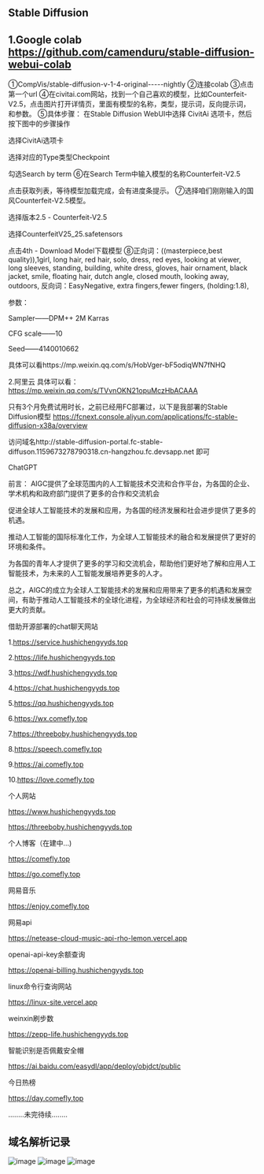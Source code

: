 Stable Diffusion
-------------------------
1.Google colab
https://github.com/camenduru/stable-diffusion-webui-colab
----------------------------------------------------------------
①CompVis/stable-diffusion-v-1-4-original-----nightly
②连接colab
③点击第一个url
④在civitai.com网站，找到一个自己喜欢的模型，比如Counterfeit-V2.5，点击图片打开详情页，里面有模型的名称，类型，提示词，反向提示词，和参数。
⑤具体步骤：
在Stable Diffusion WebUI中选择 CivitAi 选项卡，然后按下图中的步骤操作

选择CivitAi选项卡

选择对应的Type类型Checkpoint

勾选Search by term
⑥在Search Term中输入模型的名称Counterfeit-V2.5

点击获取列表，等待模型加载完成，会有进度条提示。
⑦选择咱们刚刚输入的国风Counterfeit-V2.5模型。

选择版本2.5 - Counterfeit-V2.5

选择CounterfeitV25_25.safetensors

点击4th - Download Model下载模型
⑧正向词：((masterpiece,best quality)),1girl, long hair, red hair, solo, dress, red eyes, looking at viewer, long sleeves, standing, building, white dress, gloves, hair ornament, black jacket, smile, floating hair, dutch angle, closed mouth, looking away, outdoors,
反向词：EasyNegative, extra fingers,fewer fingers, (holding:1.8),

参数：

Sampler——DPM++ 2M Karras

CFG scale——10

Seed——4140010662

具体可以看https://mp.weixin.qq.com/s/HobVger-bF5odiqWN7fNHQ

2.阿里云
具体可以看：https://mp.weixin.qq.com/s/TVvnOKN21opuMczHbACAAA

只有3个月免费试用时长，之前已经用FC部署过，以下是我部署的Stable Diffusion模型
https://fcnext.console.aliyun.com/applications/fc-stable-diffusion-x38a/overview

访问域名http://stable-diffusion-portal.fc-stable-diffuson.1159673278790318.cn-hangzhou.fc.devsapp.net  即可

ChatGPT

前言：
AIGC提供了全球范围内的人工智能技术交流和合作平台，为各国的企业、学术机构和政府部门提供了更多的合作和交流机会

促进全球人工智能技术的发展和应用，为各国的经济发展和社会进步提供了更多的机遇。

推动人工智能的国际标准化工作，为全球人工智能技术的融合和发展提供了更好的环境和条件。


为各国的青年人才提供了更多的学习和交流机会，帮助他们更好地了解和应用人工智能技术，为未来的人工智能发展培养更多的人才。


总之，AIGC的成立为全球人工智能技术的发展和应用带来了更多的机遇和发展空间，有助于推动人工智能技术的全球化进程，为全球经济和社会的可持续发展做出更大的贡献。

借助开源部署的chat聊天网站

1.https://service.hushichengyyds.top

2.https://life.hushichengyyds.top

3.https://wdf.hushichengyyds.top

4.https://chat.hushichengyyds.top

5.https://qq.hushichengyyds.top

6.https://wx.comefly.top

7.https://threeboby.hushichengyyds.top

8.https://speech.comefly.top

9.https://ai.comefly.top

10.https://love.comefly.top

个人网站

https://www.hushichengyyds.top

https://threeboby.hushichengyyds.top

个人博客（在建中...)

https://comefly.top

https://go.comefly.top

网易音乐 

https://enjoy.comefly.top

网易api

https://netease-cloud-music-api-rho-lemon.vercel.app

openai-api-key余额查询

https://openai-billing.hushichengyyds.top

linux命令行查询网站

https://linux-site.vercel.app

weinxin刷步数

https://zepp-life.hushichengyyds.top

智能识别是否佩戴安全帽

https://ai.baidu.com/easydl/app/deploy/objdct/public

今日热榜

https://day.comefly.top

........未完待续........

域名解析记录
-----
![image](https://github.com/HPUhushicheng/Brief-introduction/assets/120257354/23636d41-212c-46d3-ba42-94c484e3b408)
![image](https://github.com/HPUhushicheng/Brief-introduction/assets/120257354/60015910-87d5-4e58-8e25-b682852e13d0)
![image](https://github.com/HPUhushicheng/Brief-introduction/assets/120257354/f4dc0224-8b2a-4112-b56c-58387ac61456)

